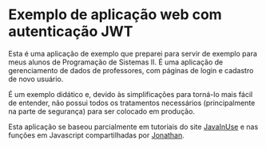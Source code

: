 # Exemplo de aplicação web com autenticação JWT

Esta é uma aplicação de exemplo que preparei para servir de exemplo para meus alunos de Programação de Sistemas II. É uma aplicação de gerenciamento de dados de professores, com páginas de login e cadastro de novo usuário.

É um exemplo didático e, devido às simplificações para torná-lo mais fácil de entender, não possui todos os tratamentos necessários (principalmente na parte de segurança) para ser colocado em produção.

Esta aplicação se baseou parcialmente em tutoriais do site [JavaInUse](https://www.javainuse.com/spring/boot-jwt-mysql) e nas funções em Javascript compartilhadas por [Jonathan](https://jonathanmh.com/example-json-web-tokens-vanilla-javascript/).

